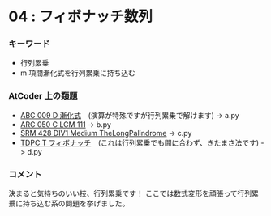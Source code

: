 # 04 : フィボナッチ数列

### キーワード

- 行列累乗
- m 項間漸化式を行列累乗に持ち込む

### AtCoder 上の類題

- [ABC 009 D 漸化式](https://atcoder.jp/contests/abc009/tasks/abc009_4)　(演算が特殊ですが行列累乗で解けます) -> a.py
- [ARC 050 C LCM 111](https://atcoder.jp/contests/arc050/tasks/arc050_c) -> b.py
- [SRM 428 DIV1 Medium TheLongPalindrome](https://community.topcoder.com/stat?c=problem_statement&pm=10184&rd=13519) -> c.py
- [TDPC T フィボナッチ](https://atcoder.jp/contests/tdpc/tasks/tdpc_fibonacci)　(これは行列累乗でも間に合わず、きたまさ法です) -> d.py

### コメント

決まると気持ちのいい技、行列累乗です！
ここでは数式変形を頑張って行列累乗に持ち込む系の問題を挙げました。